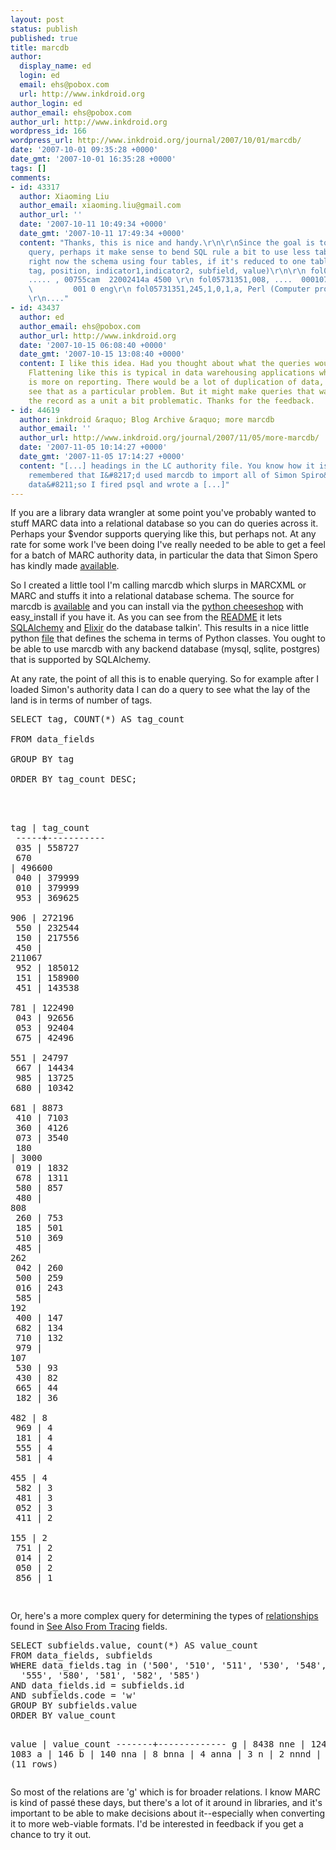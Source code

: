 ```yaml
---
layout: post
status: publish
published: true
title: marcdb
author:
  display_name: ed
  login: ed
  email: ehs@pobox.com
  url: http://www.inkdroid.org
author_login: ed
author_email: ehs@pobox.com
author_url: http://www.inkdroid.org
wordpress_id: 166
wordpress_url: http://www.inkdroid.org/journal/2007/10/01/marcdb/
date: '2007-10-01 09:35:28 +0000'
date_gmt: '2007-10-01 16:35:28 +0000'
tags: []
comments:
- id: 43317
  author: Xiaoming Liu
  author_email: xiaoming.liu@gmail.com
  author_url: ''
  date: '2007-10-11 10:49:34 +0000'
  date_gmt: '2007-10-11 17:49:34 +0000'
  content: "Thanks, this is nice and handy.\r\n\r\nSince the goal is to run easy SQL
    query, perhaps it make sense to bend SQL rule a bit to use less tables and joins?
    right now the schema using four tables, if it's reduced to one table:\r\n\r\n(recordid,
    tag, position, indicator1,indicator2, subfield, value)\r\n\r\n fol05731351, leader,
    ..... , 00755cam  22002414a 4500 \r\n fol05731351,008, ....  000107s2000    nyua
    \         001 0 eng\r\n fol05731351,245,1,0,1,a, Perl (Computer program language)
    \r\n...."
- id: 43437
  author: ed
  author_email: ehs@pobox.com
  author_url: http://www.inkdroid.org
  date: '2007-10-15 06:08:40 +0000'
  date_gmt: '2007-10-15 13:08:40 +0000'
  content: I like this idea. Had you thought about what the queries would look like?
    Flattening like this is typical in data warehousing applications where the emphasis
    is more on reporting. There would be a lot of duplication of data, but I don't
    see that as a particular problem. But it might make queries that want to treat
    the record as a unit a bit problematic. Thanks for the feedback.
- id: 44619
  author: inkdroid &raquo; Blog Archive &raquo; more marcdb
  author_email: ''
  author_url: http://www.inkdroid.org/journal/2007/11/05/more-marcdb/
  date: '2007-11-05 10:14:27 +0000'
  date_gmt: '2007-11-05 17:14:27 +0000'
  content: "[...] headings in the LC authority file. You know how it is. Anyhow, I
    remembered that I&#8217;d used marcdb to import all of Simon Spiro&#8217;s authority
    data&#8211;so I fired psql and wrote a [...]"
---
```


<p>If you are a library data wrangler at some point you've probably wanted to stuff MARC data into a relational database so you can do queries across it.  Perhaps your $vendor supports querying like this, but perhaps not. At any rate for some work I've been doing I've really needed to be able to get a feel for a batch of MARC authority data, in particular the data that Simon Spero has kindly made <a href="http://www.ibiblio.org/fred2.0/authorities/">available</a>.  </p>
<p>So I created a little tool I'm calling marcdb which slurps in MARCXML or MARC and stuffs it into a relational database schema. The source for marcdb is <a href="http://inkdroid.org/svn/marcdb/trunk/">available</a> and you can install via the <a href="http://cheeseshop.python.org/pypi/marcdb">python cheeseshop</a> with easy_install if you have it. As you can see from the <a href="http://inkdroid.org/svn/marcdb/trunk/README">README</a> it lets <a href="http://www.sqlalchemy.org/">SQLAlchemy</a> and <a href="http://elixir.ematia.de/">Elixir</a> do the database talkin'. This results in a nice little python <a href="http://inkdroid.org/svn/marcdb/trunk/marcdb/models.py">file</a> that defines the schema in terms of Python classes. You ought to be able to use marcdb with any backend database (mysql, sqlite, postgres) that is supported by SQLAlchemy.</p>
<p>At any rate, the point of all this is to enable querying. So for example after I loaded Simon's authority data I can do a query to see what the lay of the land is in terms of number of tags.</p>
<pre>
SELECT tag, COUNT(*) AS tag_count <br />
FROM data_fields <br />
GROUP BY tag <br />
ORDER BY tag_count DESC;<br /><br /> 

tag | tag_count <br />
-----+-----------<br /> 
035 |    558727<br />
670 |    496600<br />
040 |    379999<br />
010 |    379999<br />
953 |    369625<br />
906 |    272196<br />
550 |    232544<br />
150 |    217556<br />
450 |    211067<br /> 
952 |    185012<br /> 
151 |    158900<br /> 
451 |    143538<br /> 
781 |    122490<br /> 
043 |     92656<br /> 
053 |     92404<br /> 
675 |     42496<br /> 
551 |     24797<br /> 
667 |     14434<br /> 
985 |     13725<br /> 
680 |     10342<br /> 
681 |      8873<br /> 
410 |      7103<br /> 
360 |      4126<br /> 
073 |      3540<br /> 
180 |      3000<br /> 
019 |      1832<br /> 
678 |      1311<br /> 
580 |       857<br /> 
480 |       808<br /> 
260 |       753<br /> 
185 |       501<br /> 
510 |       369<br /> 
485 |       262<br /> 
042 |       260<br /> 
500 |       259<br /> 
016 |       243<br /> 
585 |       192<br /> 
400 |       147<br /> 
682 |       134<br /> 
710 |       132<br /> 
979 |       107<br /> 
530 |        93<br /> 
430 |        82<br /> 
665 |        44<br /> 
182 |        36<br /> 
482 |         8<br /> 
969 |         4<br /> 
181 |         4<br /> 
555 |         4<br /> 
581 |         4<br /> 
455 |         4<br /> 
582 |         3<br /> 
481 |         3<br /> 
052 |         3<br /> 
411 |         2<br /> 
155 |         2<br /> 
751 |         2<br /> 
014 |         2<br /> 
050 |         2<br /> 
856 |         1<br />
</pre>
<p>Or, here's a more complex query for determining the types of <a href="http://www.loc.gov/marc/authority/ecadtref.html#mrcasimp">relationships</a> found in <a href="http://www.loc.gov/marc/authority/ecadalso.html">See Also From Tracing</a> fields.</p>
<pre>
SELECT subfields.value, count(*) AS value_count
FROM data_fields, subfields
WHERE data_fields.tag in ('500', '510', '511', '530', '548', '550', '551',
  '555', '580', '581', '582', '585')
AND data_fields.id = subfields.id
AND subfields.code = 'w'
GROUP BY subfields.value
ORDER BY value_count

 value | value_count 
-------+-------------
 g     |        8438
 nne   |        1243
 nnaa  |        1083
 a     |         146
 b     |         140
 nna   |           8
 bnna  |           4
 anna  |           3
 n     |           2
 nnnd  |           2
 nnnb  |           1
(11 rows)
</pre>
<p>So most of the relations are 'g' which is for broader relations. I know MARC is kind of passé these days, but there's a lot of it around in libraries, and it's important to be able to make decisions about it--especially when converting it to more web-viable formats. I'd be interested in feedback if you get a chance to try it out.</p>
